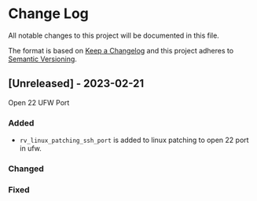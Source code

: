 # Change Log

All notable changes to this project will be documented in this file.

The format is based on [Keep a Changelog](http://keepachangelog.com/)
and this project adheres to [Semantic Versioning](http://semver.org/).

## [Unreleased] - 2023-02-21

Open 22 UFW Port

### Added

- `rv_linux_patching_ssh_port` is added to linux patching to open 22 port in ufw.

### Changed

### Fixed
